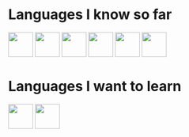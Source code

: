 # Languages I know so far

<img src="http://167.86.120.207/img/Java.png" height=50px width=50px>
<img src="http://167.86.120.207/img/Kotlin.png" height=50px width=50px>
<img src="http://167.86.120.207/img/Scala.png" height=50px width=50px>
<img src="http://167.86.120.207/img/Csharp.png" height=50px width=50px>
<img src="http://167.86.120.207/img/GoLang.png" height=50px width=50px>
<img src="http://167.86.120.207/img/SQL.png" height=50px width=50px>

# Languages I want to learn

<img src="http://167.86.120.207/img/cpp.png" height=50px width=50px>
<img src="http://167.86.120.207/img/C.png" height=50px width=50px>